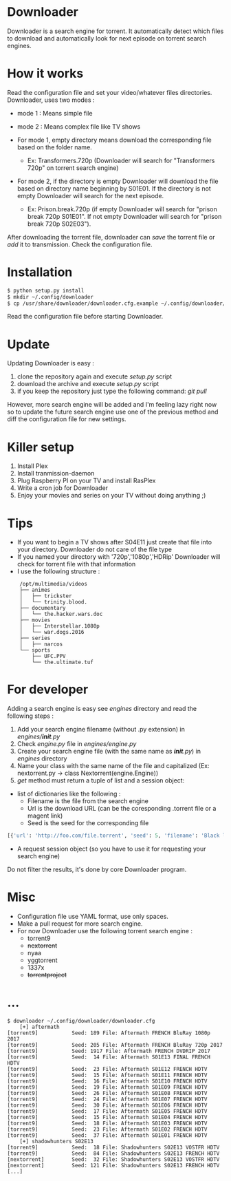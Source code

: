 # Downloader

Downloader is a search engine for torrent. It automatically detect which files to download and automatically look for next episode on torrent search engines.

# How it works

Read the configuration file and set your video/whatever files directories. Downloader, uses two modes :
* mode 1 : Means simple file
* mode 2 : Means complex file like TV shows

* For mode 1, empty directory means download the corresponding file based on the folder name.
  * Ex: Transformers.720p (Downloader will search for "Transformers 720p" on torrent search engine)
* For mode 2, if the directory is empty Downloader will download the file based on directory name beginning by S01E01. If the directory is not empty Downloader will search for the next episode.
  * Ex: Prison.break.720p (if empty Downloader will search for "prison break 720p S01E01". If not empty Downloader will search for "prison break 720p S02E03").

After downloading the torrent file, downloader can *save* the torrent file or *add* it to transmission. Check the configuration file.

# Installation

```bash
$ python setup.py install
$ mkdir ~/.config/downloader
$ cp /usr/share/downloader/downloader.cfg.example ~/.config/downloader/downloader.cfg
```

Read the configuration file before starting Downloader.


# Update

Updating Downloader is easy :
1. clone the repository again and execute *setup.py* script
2. download the archive and execute *setup.py* script
3. if you keep the repository just type the following command: *git pull*

However, more search engine will be added and I'm feeling lazy right now so to update the future search engine use one of the previous method and diff the configuration file for new settings.

# Killer setup

1. Install Plex
2. Install tranmission-daemon
3. Plug Raspberry PI on your TV and install RasPlex
4. Write a cron job for Downloader
5. Enjoy your movies and series on your TV without doing anything ;)

# Tips

- If you want to begin a TV shows after S04E11 just create that file into your directory. Downloader do not care of the file type
- If you named your directory with '720p','1080p','HDRip' Downloader will check for torrent file with that information
- I use the following structure :

```
    /opt/multimedia/videos
    ├── animes
    │   ├── trickster
    │   └── trinity.blood.
    ├── documentary
    │   └── the.hacker.wars.doc
    ├── movies
    │   ├── Interstellar.1080p
    │   └── war.dogs.2016
    ├── series
    │   ├── narcos
    └── sports
        ├── UFC.PPV
        └── the.ultimate.tuf
```

# For developer

Adding a search engine is easy see *engines* directory and read the following steps :

1) Add your search engine filename (without .py extension) in *engines/__init__.py*
2) Check *engine.py* file in *engines/engine.py*
3) Create your search engine file (with the same name as *__init__.py*) in *engines* directory
4) Name your class with the same name of the file and capitalized (Ex: nextorrent.py -> class Nextorrent(engine.Engine))
5) *get* method must return a tuple of list and a session object:
  - list of dictionaries like the following :
     - Filename is the file from the search engine
     - Url is the download URL (can be the coresponding .torrent file or a magent link)
     - Seed is the seed for the corresponding file
```python
[{'url': 'http://foo.com/file.torrent', 'seed': 5, 'filename': 'Black list S04E22 HDTV'}]
```

   - A request session object (so you have to use it for requesting your search engine)

Do not filter the results, it's done by core Downloader program.

# Misc

- Configuration file use YAML format, use only spaces.
- Make a pull request for more search engine.
- For now Downloader use the following torrent search engine :
  - torrent9
  - ~~nextorrent~~
  - nyaa
  - yggtorrent
  - 1337x
  - ~~torrentproject~~


# ...

```
$ downloader ~/.config/downloader/downloader.cfg
	[+] aftermath
[torrent9]           Seed: 189 File: Aftermath FRENCH BluRay 1080p 2017
[torrent9]           Seed: 205 File: Aftermath FRENCH BluRay 720p 2017
[torrent9]           Seed: 1917 File: Aftermath FRENCH DVDRIP 2017
[torrent9]           Seed:  14 File: Aftermath S01E13 FINAL FRENCH HDTV
[torrent9]           Seed:  23 File: Aftermath S01E12 FRENCH HDTV
[torrent9]           Seed:  15 File: Aftermath S01E11 FRENCH HDTV
[torrent9]           Seed:  16 File: Aftermath S01E10 FRENCH HDTV
[torrent9]           Seed:  19 File: Aftermath S01E09 FRENCH HDTV
[torrent9]           Seed:  26 File: Aftermath S01E08 FRENCH HDTV
[torrent9]           Seed:  24 File: Aftermath S01E07 FRENCH HDTV
[torrent9]           Seed:  30 File: Aftermath S01E06 FRENCH HDTV
[torrent9]           Seed:  17 File: Aftermath S01E05 FRENCH HDTV
[torrent9]           Seed:  15 File: Aftermath S01E04 FRENCH HDTV
[torrent9]           Seed:  18 File: Aftermath S01E03 FRENCH HDTV
[torrent9]           Seed:  23 File: Aftermath S01E02 FRENCH HDTV
[torrent9]           Seed:  37 File: Aftermath S01E01 FRENCH HDTV
	[+] shadowhunters S02E13
[torrent9]           Seed:  18 File: Shadowhunters S02E13 VOSTFR HDTV
[torrent9]           Seed:  84 File: Shadowhunters S02E13 FRENCH HDTV
[nextorrent]         Seed:  32 File: Shadowhunters S02E13 VOSTFR HDTV
[nextorrent]         Seed: 121 File: Shadowhunters S02E13 FRENCH HDTV
[...]
```
